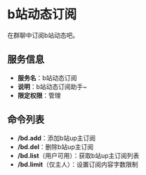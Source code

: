 # b站动态订阅
在群聊中订阅b站动态吧。

## 服务信息
- **服务名**：b站动态订阅
- **说明**：b站动态订阅助手~
- **限定权限**：管理

## 命令列表
- **/bd.add**：添加b站up主订阅
- **/bd.del**：删除b站up主订阅
- **/bd.list**（用户可用）：获取b站up主订阅列表
- **/bd.limit**（仅主人）：设置订阅内容字数限制
